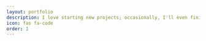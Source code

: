 ```yaml
---
layout: portfolio
description: I love starting new projects; occasionally, I'll even finish them. This is where I keep an ever-changing back catalogue of the games, demos, and prototypes of mine I currently consider Worth Playing (or failing that Worth Talking About Playing). In no particular order, then...
icon: fas fa-code
order: 1
---
```


